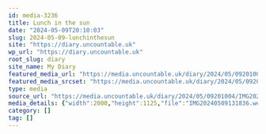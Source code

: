 ```yaml
---
id: media-3236
title: Lunch in the sun
date: "2024-05-09T20:10:03"
slug: 2024-05-09-lunchinthesun
site: "https://diary.uncountable.uk"
wp_url: "https://diary.uncountable.uk"
root_slug: diary
site_name: My Diary
featured_media_url: "https://media.uncountable.uk/diary/2024/05/09201004/IMG20240509131836.webp"
featured_media_srcset: "https://media.uncountable.uk/diary/2024/05/09201004/IMG20240509131836-300x169.webp 300w, https://media.uncountable.uk/diary/2024/05/09201004/IMG20240509131836-1024x576.webp 1024w, https://media.uncountable.uk/diary/2024/05/09201004/IMG20240509131836-150x150.webp 150w, https://media.uncountable.uk/diary/2024/05/09201004/IMG20240509131836-640x360.webp 640w, https://media.uncountable.uk/diary/2024/05/09201004/IMG20240509131836.webp 2000w"
type: media
source_url: "https://media.uncountable.uk/diary/2024/05/09201004/IMG20240509131836.webp"
media_details: {"width":2000,"height":1125,"file":"IMG20240509131836.webp","filesize":197102,"sizes":{"medium":{"file":"IMG20240509131836-300x169.webp","width":300,"height":169,"filesize":16972,"mime_type":"image/webp","source_url":"https://media.uncountable.uk/diary/2024/05/09201004/IMG20240509131836-300x169.webp"},"large":{"file":"IMG20240509131836-1024x576.webp","width":1024,"height":576,"filesize":101182,"mime_type":"image/webp","source_url":"https://media.uncountable.uk/diary/2024/05/09201004/IMG20240509131836-1024x576.webp"},"thumbnail":{"file":"IMG20240509131836-150x150.webp","width":150,"height":150,"filesize":8544,"mime_type":"image/webp","source_url":"https://media.uncountable.uk/diary/2024/05/09201004/IMG20240509131836-150x150.webp"},"mobwidth":{"file":"IMG20240509131836-640x360.webp","width":640,"height":360,"filesize":52128,"mime_type":"image/webp","source_url":"https://media.uncountable.uk/diary/2024/05/09201004/IMG20240509131836-640x360.webp"},"full":{"file":"IMG20240509131836.webp","width":2000,"height":1125,"mime_type":"image/webp","source_url":"https://media.uncountable.uk/diary/2024/05/09201004/IMG20240509131836.webp"}},"image_meta":{"aperture":"0","credit":"","camera":"","caption":"","created_timestamp":"0","copyright":"","focal_length":"0","iso":"0","shutter_speed":"0","title":"","orientation":"0","keywords":[]}}
category: []
tag: []
---
```


